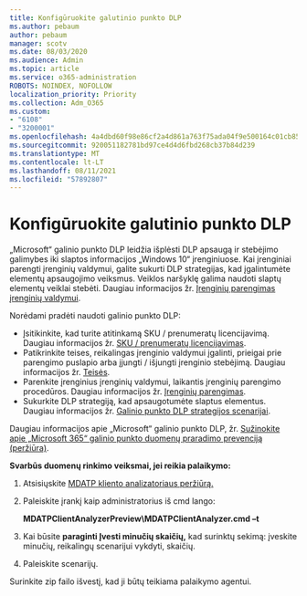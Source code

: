 ```yaml
---
title: Konfigūruokite galutinio punkto DLP
ms.author: pebaum
author: pebaum
manager: scotv
ms.date: 08/03/2020
ms.audience: Admin
ms.topic: article
ms.service: o365-administration
ROBOTS: NOINDEX, NOFOLLOW
localization_priority: Priority
ms.collection: Adm_O365
ms.custom:
- "6108"
- "3200001"
ms.openlocfilehash: 4a4dbd60f98e86cf2a4d861a763f75ada04f9e500164c01cb858a1537148a62f
ms.sourcegitcommit: 920051182781bd97ce4d4d6fbd268cb37b84d239
ms.translationtype: MT
ms.contentlocale: lt-LT
ms.lasthandoff: 08/11/2021
ms.locfileid: "57892807"
---
```

# <a name="configure-endpoint-dlp"></a>Konfigūruokite galutinio punkto DLP

„Microsoft“ galinio punkto DLP leidžia išplėsti DLP apsaugą ir stebėjimo galimybes iki slaptos informacijos „Windows 10“ įrenginiuose. Kai įrenginiai parengti įrenginių valdymui, galite sukurti DLP strategijas, kad įgalintumėte elementų apsaugojimo veiksmus. Veiklos naršyklę galima naudoti slaptų elementų veiklai stebėti. Daugiau informacijos žr. [Įrenginių parengimas įrenginių valdymui](https://docs.microsoft.com/microsoft-365/compliance/endpoint-dlp-getting-started#onboarding-devices-into-device-management).  

Norėdami pradėti naudoti galinio punkto DLP:

- Įsitikinkite, kad turite atitinkamą SKU / prenumeratų licencijavimą. Daugiau informacijos žr. [SKU / prenumeratų licencijavimas](https://docs.microsoft.com/microsoft-365/compliance/endpoint-dlp-getting-started#skusubscriptions-licensing).
- Patikrinkite teises, reikalingas įrenginio valdymui įgalinti, prieigai prie parengimo puslapio arba įjungti / išjungti įrenginio stebėjimą. Daugiau informacijos žr. [Teisės](https://docs.microsoft.com/microsoft-365/compliance/endpoint-dlp-getting-started#permissions).
- Parenkite įrenginius įrenginių valdymui, laikantis įrenginių parengimo procedūros. Daugiau informacijos žr. [Įrenginių parengimas](https://docs.microsoft.com/microsoft-365/compliance/endpoint-dlp-getting-started#onboarding-devices). 
- Sukurkite DLP strategiją, kad apsaugotumėte slaptus elementus. Daugiau informacijos žr. [Galinio punkto DLP strategijos scenarijai](https://docs.microsoft.com/microsoft-365/compliance/endpoint-dlp-using?view=o365-worldwide#endpoint-dlp-policy-scenarios).

Daugiau informacijos apie „Microsoft“ galinio punkto DLP, žr. [Sužinokite apie „Microsoft 365“ galinio punkto duomenų praradimo prevenciją (peržiūra)](https://docs.microsoft.com/microsoft-365/compliance/endpoint-dlp-learn-about).

**Svarbūs duomenų rinkimo veiksmai, jei reikia palaikymo:**

1. Atsisiųskite [MDATP kliento analizatoriaus peržiūrą.](https://aka.ms/betamdatpanalyzer)
1. Paleiskite įrankį kaip administratorius iš cmd lango:

    **MDATPClientAnalyzerPreview\MDATPClientAnalyzer.cmd –t**

1. Kai būsite **paraginti Įvesti minučių skaičių,** kad surinktų sekimą: įveskite minučių, reikalingų scenarijui vykdyti, skaičių.
1. Paleiskite scenarijų.

Surinkite zip failo išvestį, kad ji būtų teikiama palaikymo agentui.
